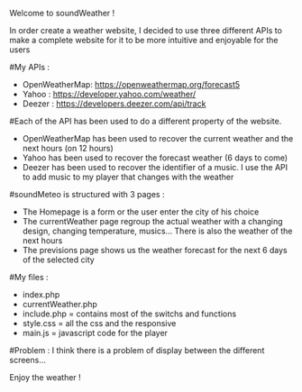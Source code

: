 
Welcome to soundWeather !

In order create a weather website, I decided to use three different APIs to make a complete website for it 
to be more intuitive and enjoyable for the users

#My APIs : 
- OpenWeatherMap: https://openweathermap.org/forecast5
- Yahoo : https://developer.yahoo.com/weather/
- Deezer : https://developers.deezer.com/api/track

#Each of the API has been used to do a different property of the website. 
- OpenWeatherMap has been used to recover the current weather and the next hours (on 12 hours)
- Yahoo has been used to recover the forecast weather (6 days to come)
- Deezer has been used to recover the identifier of a music. I use the API to add music to my player that changes with the weather

#soundMeteo is structured with 3 pages : 
- The Homepage is a form or the user enter the city of his choice
- The currentWeather page regroup the actual weather with a changing design, changing temperature, musics... There is also the weather of the next hours 
- The previsions page shows us the weather forecast for the next 6 days of the selected city

#My files : 
- index.php 
- currentWeather.php
- include.php = contains most of the switchs and functions
- style.css = all the css and the responsive
- main.js = javascript code for the player

#Problem : 
I think there is a problem of display between the different screens...

Enjoy the weather ! 